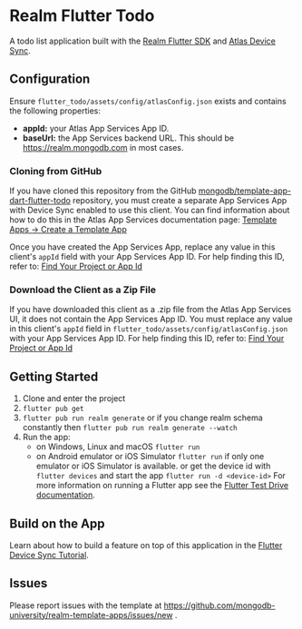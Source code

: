 # Realm Flutter Todo

A todo list application built with the [Realm Flutter SDK](https://www.mongodb.com/docs/realm/sdk/flutter/)
and [Atlas Device Sync](https://www.mongodb.com/docs/atlas/app-services/sync/).

## Configuration

Ensure `flutter_todo/assets/config/atlasConfig.json` exists and contains the following properties:

- **appId:** your Atlas App Services App ID.
- **baseUrl:** the App Services backend URL. This should be https://realm.mongodb.com in most cases.

### Cloning from GitHub

If you have cloned this repository from the GitHub
[mongodb/template-app-dart-flutter-todo](https://github.com/mongodb/template-app-dart-flutter-todo.git)
repository, you must create a separate App Services App with Device Sync
enabled to use this client. You can find information about how to do this
in the Atlas App Services documentation page:
[Template Apps -> Create a Template App](https://www.mongodb.com/docs/atlas/app-services/reference/template-apps/#create-a-template-app)

Once you have created the App Services App, replace any value in this client's
`appId` field with your App Services App ID. For help finding this ID, refer
to: [Find Your Project or App Id](https://www.mongodb.com/docs/atlas/app-services/reference/find-your-project-or-app-id/)

### Download the Client as a Zip File

If you have downloaded this client as a .zip file from the Atlas App Services
UI, it does not contain the App Services App ID. You must replace any value
in this client's `appId` field in `flutter_todo/assets/config/atlasConfig.json`
with your App Services App ID. For help finding this ID, refer to:
[Find Your Project or App Id](https://www.mongodb.com/docs/atlas/app-services/reference/find-your-project-or-app-id/)

## Getting Started

1. Clone and enter the project
2. `flutter pub get`
3. `flutter pub run realm generate` or if you change realm schema constantly then `flutter pub run realm generate --watch`
4. Run the app:
   - on Windows, Linux and macOS `flutter run`
   - on Android emulator or iOS Simulator
     `flutter run` if only one emulator or iOS Simulator is available.
     or get the device id with `flutter devices` and start the app `flutter run -d <device-id>`
     For more information on running a Flutter app see the [Flutter Test Drive documentation](https://docs.flutter.dev/get-started/test-drive).

## Build on the App

Learn about how to build a feature on top of this application in the [Flutter Device Sync Tutorial](https://www.mongodb.com/docs/atlas/app-services/tutorial/flutter/).

## Issues

Please report issues with the template at https://github.com/mongodb-university/realm-template-apps/issues/new .
